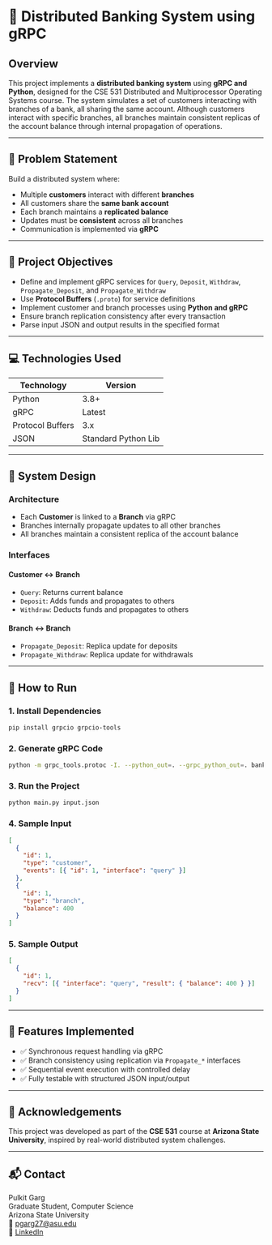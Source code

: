 
# 🏦 Distributed Banking System using gRPC

## Overview

This project implements a **distributed banking system** using **gRPC and Python**, designed for the CSE 531 Distributed and Multiprocessor Operating Systems course. The system simulates a set of customers interacting with branches of a bank, all sharing the same account. Although customers interact with specific branches, all branches maintain consistent replicas of the account balance through internal propagation of operations.

---

## 🧩 Problem Statement

Build a distributed system where:
- Multiple **customers** interact with different **branches**
- All customers share the **same bank account**
- Each branch maintains a **replicated balance**
- Updates must be **consistent** across all branches
- Communication is implemented via **gRPC**

---

## 🎯 Project Objectives

- Define and implement gRPC services for `Query`, `Deposit`, `Withdraw`, `Propagate_Deposit`, and `Propagate_Withdraw`
- Use **Protocol Buffers** (`.proto`) for service definitions
- Implement customer and branch processes using **Python and gRPC**
- Ensure branch replication consistency after every transaction
- Parse input JSON and output results in the specified format

---

## 💻 Technologies Used

| Technology     | Version    |
|----------------|------------|
| Python         | 3.8+       |
| gRPC           | Latest     |
| Protocol Buffers | 3.x      |
| JSON           | Standard Python Lib |

---

## 🧠 System Design

### Architecture
- Each **Customer** is linked to a **Branch** via gRPC
- Branches internally propagate updates to all other branches
- All branches maintain a consistent replica of the account balance

### Interfaces
#### Customer ↔ Branch
- `Query`: Returns current balance
- `Deposit`: Adds funds and propagates to others
- `Withdraw`: Deducts funds and propagates to others

#### Branch ↔ Branch
- `Propagate_Deposit`: Replica update for deposits
- `Propagate_Withdraw`: Replica update for withdrawals

---

## 🔧 How to Run

### 1. Install Dependencies
```bash
pip install grpcio grpcio-tools
```

### 2. Generate gRPC Code
```bash
python -m grpc_tools.protoc -I. --python_out=. --grpc_python_out=. bank.proto
```

### 3. Run the Project
```bash
python main.py input.json
```

### 4. Sample Input
```json
[
  {
    "id": 1,
    "type": "customer",
    "events": [{ "id": 1, "interface": "query" }]
  },
  {
    "id": 1,
    "type": "branch",
    "balance": 400
  }
]
```

### 5. Sample Output
```json
[
  {
    "id": 1,
    "recv": [{ "interface": "query", "result": { "balance": 400 } }]
  }
]
```

---

## 🧪 Features Implemented

- ✅ Synchronous request handling via gRPC
- ✅ Branch consistency using replication via `Propagate_*` interfaces
- ✅ Sequential event execution with controlled delay
- ✅ Fully testable with structured JSON input/output

---

## 📜 Acknowledgements

This project was developed as part of the **CSE 531** course at **Arizona State University**, inspired by real-world distributed system challenges.

---

## 📬 Contact

Pulkit Garg  
Graduate Student, Computer Science  
Arizona State University  
📧 [pgarg27@asu.edu](mailto:pgarg27@asu.edu)  
🔗 [LinkedIn](https://www.linkedin.com/in/pulkitgarg27)
